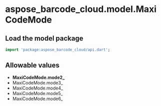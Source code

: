 # aspose_barcode_cloud.model.MaxiCodeMode

## Load the model package

```dart
import 'package:aspose_barcode_cloud/api.dart';
```

## Allowable values

* **MaxiCodeMode.mode2_**
* MaxiCodeMode.mode3_
* MaxiCodeMode.mode4_
* MaxiCodeMode.mode5_
* MaxiCodeMode.mode6_

